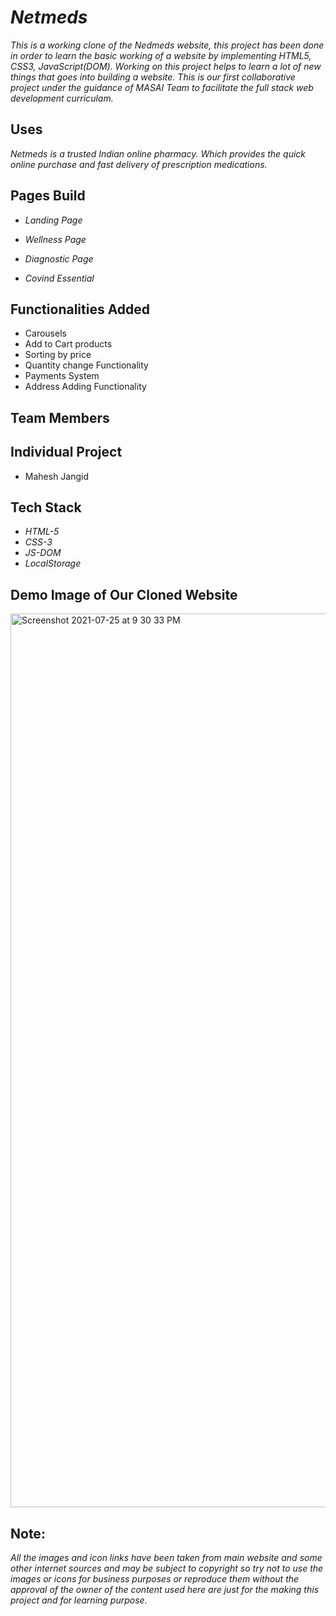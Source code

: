 # _Netmeds_

_This is a working clone of the Nedmeds website, this project has been done in order to learn the basic working of a website by implementing HTML5, CSS3, JavaScript(DOM). Working on this project helps to learn a lot of new things that goes into building a website. This is our first collaborative project under the guidance of MASAI Team to facilitate the full stack web development curriculam._

## Uses

_Netmeds is a trusted Indian online pharmacy. Which provides the quick online purchase and fast delivery of prescription medications._

## Pages Build

- _Landing Page_

- _Wellness Page_

- _Diagnostic Page_

- _Covind Essential_

## Functionalities Added

- Carousels
- Add to Cart products
- Sorting by price
- Quantity change Functionality
- Payments System
- Address Adding Functionality

## Team Members

## Individual Project

- Mahesh Jangid

## Tech Stack

- _HTML-5_
- _CSS-3_
- _JS-DOM_
- _LocalStorage_

## Demo Image of Our Cloned Website

<img width="1430" alt="Screenshot 2021-07-25 at 9 30 33 PM" src="https://user-images.githubusercontent.com/40136017/126905623-96620fe6-50db-456a-a061-5c5a83e384e2.png">

## Note:

_All the images and icon links have been taken from main website and some other internet sources and may be subject to copyright so try not to use the images or icons for business purposes or reproduce them without the approval of the owner of the content used here are just for the making this project and for learning purpose._
